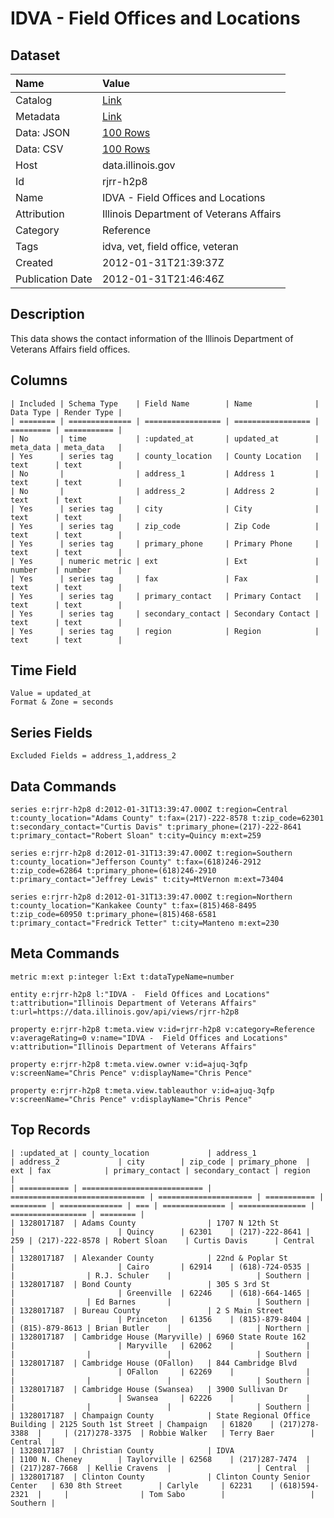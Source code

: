 # IDVA - Field Offices and Locations

## Dataset

| Name | Value |
| :--- | :---- |
| Catalog | [Link](https://catalog.data.gov/dataset/idva-field-offices-and-locations-503d1) |
| Metadata | [Link](https://data.illinois.gov/api/views/rjrr-h2p8) |
| Data: JSON | [100 Rows](https://data.illinois.gov/api/views/rjrr-h2p8/rows.json?max_rows=100) |
| Data: CSV | [100 Rows](https://data.illinois.gov/api/views/rjrr-h2p8/rows.csv?max_rows=100) |
| Host | data.illinois.gov |
| Id | rjrr-h2p8 |
| Name | IDVA - Field Offices and Locations |
| Attribution | Illinois Department of Veterans Affairs |
| Category | Reference |
| Tags | idva, vet, field office, veteran |
| Created | 2012-01-31T21:39:37Z |
| Publication Date | 2012-01-31T21:46:46Z |

## Description

This data shows the contact information of the Illinois Department of Veterans Affairs field offices.

## Columns

```ls
| Included | Schema Type    | Field Name        | Name              | Data Type | Render Type |
| ======== | ============== | ================= | ================= | ========= | =========== |
| No       | time           | :updated_at       | updated_at        | meta_data | meta_data   |
| Yes      | series tag     | county_location   | County Location   | text      | text        |
| No       |                | address_1         | Address 1         | text      | text        |
| No       |                | address_2         | Address 2         | text      | text        |
| Yes      | series tag     | city              | City              | text      | text        |
| Yes      | series tag     | zip_code          | Zip Code          | text      | text        |
| Yes      | series tag     | primary_phone     | Primary Phone     | text      | text        |
| Yes      | numeric metric | ext               | Ext               | number    | number      |
| Yes      | series tag     | fax               | Fax               | text      | text        |
| Yes      | series tag     | primary_contact   | Primary Contact   | text      | text        |
| Yes      | series tag     | secondary_contact | Secondary Contact | text      | text        |
| Yes      | series tag     | region            | Region            | text      | text        |
```

## Time Field

```ls
Value = updated_at
Format & Zone = seconds
```

## Series Fields

```ls
Excluded Fields = address_1,address_2
```

## Data Commands

```ls
series e:rjrr-h2p8 d:2012-01-31T13:39:47.000Z t:region=Central t:county_location="Adams County" t:fax=(217)-222-8578 t:zip_code=62301 t:secondary_contact="Curtis Davis" t:primary_phone=(217)-222-8641 t:primary_contact="Robert Sloan" t:city=Quincy m:ext=259

series e:rjrr-h2p8 d:2012-01-31T13:39:47.000Z t:region=Southern t:county_location="Jefferson County" t:fax=(618)246-2912 t:zip_code=62864 t:primary_phone=(618)246-2910 t:primary_contact="Jeffrey Lewis" t:city=MtVernon m:ext=73404

series e:rjrr-h2p8 d:2012-01-31T13:39:47.000Z t:region=Northern t:county_location="Kankakee County" t:fax=(815)468-8495 t:zip_code=60950 t:primary_phone=(815)468-6581 t:primary_contact="Fredrick Tetter" t:city=Manteno m:ext=230
```

## Meta Commands

```ls
metric m:ext p:integer l:Ext t:dataTypeName=number

entity e:rjrr-h2p8 l:"IDVA -  Field Offices and Locations" t:attribution="Illinois Department of Veterans Affairs" t:url=https://data.illinois.gov/api/views/rjrr-h2p8

property e:rjrr-h2p8 t:meta.view v:id=rjrr-h2p8 v:category=Reference v:averageRating=0 v:name="IDVA -  Field Offices and Locations" v:attribution="Illinois Department of Veterans Affairs"

property e:rjrr-h2p8 t:meta.view.owner v:id=ajuq-3qfp v:screenName="Chris Pence" v:displayName="Chris Pence"

property e:rjrr-h2p8 t:meta.view.tableauthor v:id=ajuq-3qfp v:screenName="Chris Pence" v:displayName="Chris Pence"
```

## Top Records

```ls
| :updated_at | county_location             | address_1                      | address_2             | city        | zip_code | primary_phone  | ext | fax            | primary_contact | secondary_contact | region   | 
| =========== | =========================== | ============================== | ===================== | =========== | ======== | ============== | === | ============== | =============== | ================= | ======== | 
| 1328017187  | Adams County                | 1707 N 12th St                 |                       | Quincy      | 62301    | (217)-222-8641 | 259 | (217)-222-8578 | Robert Sloan    | Curtis Davis      | Central  | 
| 1328017187  | Alexander County            | 22nd & Poplar St               |                       | Cairo       | 62914    | (618)-724-0535 |     |                | R.J. Schuler    |                   | Southern | 
| 1328017187  | Bond County                 | 305 S 3rd St                   |                       | Greenville  | 62246    | (618)-664-1465 |     |                | Ed Barnes       |                   | Southern | 
| 1328017187  | Bureau County               | 2 S Main Street                |                       | Princeton   | 61356    | (815)-879-8404 |     | (815)-879-8613 | Brian Butler    |                   | Northern | 
| 1328017187  | Cambridge House (Maryville) | 6960 State Route 162           |                       | Maryville   | 62062    |                |     |                |                 |                   | Southern | 
| 1328017187  | Cambridge House (OFallon)   | 844 Cambridge Blvd             |                       | OFallon     | 62269    |                |     |                |                 |                   | Southern | 
| 1328017187  | Cambridge House (Swansea)   | 3900 Sullivan Dr               |                       | Swansea     | 62226    |                |     |                |                 |                   | Southern | 
| 1328017187  | Champaign County            | State Regional Office Building | 2125 South 1st Street | Champaign   | 61820    | (217)278-3388  |     | (217)278-3375  | Robbie Walker   | Terry Baer        | Central  | 
| 1328017187  | Christian County            | IDVA                           | 1100 N. Cheney        | Taylorville | 62568    | (217)287-7474  |     | (217)287-7668  | Kellie Cravens  |                   | Central  | 
| 1328017187  | Clinton County              | Clinton County Senior Center   | 630 8th Street        | Carlyle     | 62231    | (618)594-2321  |     |                | Tom Sabo        |                   | Southern | 
```